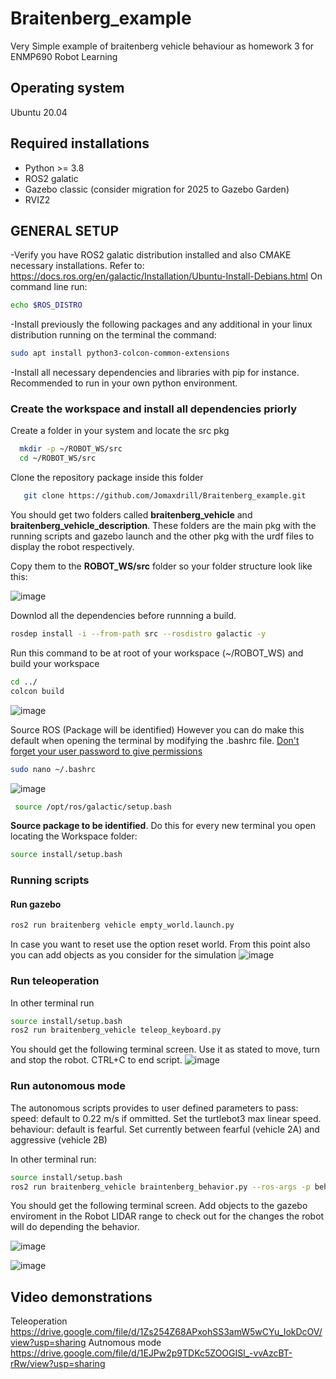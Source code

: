 # Braitenberg_example
Very Simple example of braitenberg vehicle behaviour as homework 3 for ENMP690 Robot Learning 
## Operating system
Ubuntu 20.04
## Required installations
- Python >= 3.8
- ROS2 galatic
- Gazebo classic (consider migration for 2025 to Gazebo Garden)
- RVIZ2
## GENERAL SETUP
-Verify you have ROS2 galatic distribution installed and also CMAKE necessary installations. Refer to: https://docs.ros.org/en/galactic/Installation/Ubuntu-Install-Debians.html
On command line run:
```sh
echo $ROS_DISTRO
```
-Install previously the following packages and any additional in your linux distribution running on the terminal the command:
```sh 
sudo apt install python3-colcon-common-extensions
```
-Install all necessary dependencies and libraries with pip for instance. Recommended to run in your own python environment.

### Create the workspace and install all dependencies priorly
Create a folder in your system and locate the src pkg
```sh
  mkdir -p ~/ROBOT_WS/src
  cd ~/ROBOT_WS/src
```
Clone the repository package inside this folder

```sh
   git clone https://github.com/Jomaxdrill/Braitenberg_example.git
```

You should get two folders called **braitenberg_vehicle** and **braitenberg_vehicle_description**. These folders are the main pkg with the running scripts and gazebo launch and the other pkg with the urdf files to display the robot respectively. 

Copy them to the **ROBOT_WS/src** folder so your folder structure look like this:

![image](https://github.com/user-attachments/assets/39566412-4aa2-4217-af5d-293d5e314960)


Downlod all the dependencies before runnning a build.
```sh
rosdep install -i --from-path src --rosdistro galactic -y
```
Run this command to be at root of your workspace (~/ROBOT_WS) and build your workspace
```sh
cd ../
colcon build 
```
![image](https://github.com/user-attachments/assets/9da418cf-b92b-4d76-950f-1f648b35f652)

Source ROS (Package will be identified) However you can do make this default when opening the terminal by modifying the .bashrc file. <ins>Don't forget your user password to give permissions </ins>
```sh
sudo nano ~/.bashrc
```
![image](https://github.com/user-attachments/assets/56625fea-d3f4-4354-8d2e-7433444ea24b)

```sh
 source /opt/ros/galactic/setup.bash
```
**Source package to be identified**. Do this for every new terminal you open locating the Workspace folder:

```sh
source install/setup.bash
```
### Running scripts 

#### Run gazebo

```sh
ros2 run braitenberg vehicle empty_world.launch.py
```

In case you want to reset use the option reset world. From this point also you can add objects as you consider for the simulation
![image](https://github.com/user-attachments/assets/78555c92-20c4-4e2f-b460-d4077f9803e9)

### Run teleoperation

In other terminal run 

```sh
source install/setup.bash
ros2 run braitenberg_vehicle teleop_keyboard.py
```

You should get the following terminal screen. Use it as stated to move, turn and stop the robot. CTRL+C to end script.
![image](https://github.com/user-attachments/assets/bde8dd9f-9b37-4c2a-92e4-b9a1d8030bad)

### Run autonomous mode

The autonomous scripts provides to user defined parameters to pass:
speed: default to 0.22 m/s if ommitted. Set the turtlebot3 max linear speed.
behaviour: default is fearful. Set currently between fearful (vehicle 2A) and aggressive (vehicle 2B)

In other terminal run:
```sh
source install/setup.bash
ros2 run braitenberg_vehicle braintenberg_behavior.py --ros-args -p behavior:="BEHAVIOR_HERE" -p speed:="SPEED_HERE"
```
You should get the following terminal screen. Add objects to the gazebo enviroment in the Robot LIDAR range to check out for the changes the robot will do depending the behavior.

![image](https://github.com/user-attachments/assets/3aa61375-ac5a-48ef-ac26-065d75d6fd4b)

![image](https://github.com/user-attachments/assets/dff325f3-62f1-4acd-9755-4ae7a4f49f1e)

## Video demonstrations
Teleoperation https://drive.google.com/file/d/1Zs254Z68APxohSS3amW5wCYu_IokDcOV/view?usp=sharing
Autnomous mode https://drive.google.com/file/d/1EJPw2p9TDKc5ZOOGISl_-vvAzcBT-rRw/view?usp=sharing

